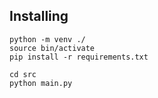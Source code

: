 ## Installing

```
python -m venv ./
source bin/activate
pip install -r requirements.txt

cd src
python main.py
```
